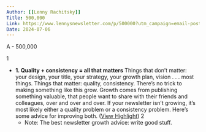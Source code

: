 ```yaml
---
Author: [[Lenny Rachitsky]]
Title: 500,000
Link: https://www.lennysnewsletter.com/p/500000?utm_campaign=email-post&r=3jw8b&utm_source=substack&utm_medium=email
Date: 2024-07-06
---
```

A - 500,000

1
- **1. Quality + consistency = all that matters**
  Things that don’t matter: your design, your title, your strategy, your growth plan, vision . . . most things.
  Things that matter: quality, consistency.
  There’s no trick to making something like this grow. Growth comes from publishing something valuable, that people want to share with their friends and colleagues, over and over and over.
  If your newsletter isn’t growing, it’s most likely either a quality problem or a consistency problem. Here’s some advice for improving both. ([View Highlight](https://read.readwise.io/read/01ha27htrkzrjv77xxarkpgx52))
2
    - Note: The best newsletter growth advice: write good stuff.
